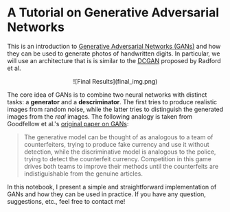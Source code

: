 # A Tutorial on Generative Adversarial Networks

This is an introduction to [Generative Adversarial Networks (GANs)](https://arxiv.org/abs/1406.2661) and how they can be used to generate photos of handwritten digits. In particular, we will use an architecture that is is similar to the [DCGAN](https://arxiv.org/abs/1511.06434) proposed by Radford et al.

<p align="center">![Final Results](final_img.png)</p>

The core idea of GANs is to combine two neural networks with distinct tasks: a **generator** and a **descriminator**. The first tries to produce realistic images from random noise, while the latter tries to distinguish the generated images from the *real* images. The following analogy is taken from Goodfellow et al.'s [original paper on GANs](https://arxiv.org/abs/1406.2661):

> The generative model can be thought of as analogous to a team of counterfeiters, trying to produce fake currency and use it without detection, while the discriminative model is analogous to the police, trying to detect the counterfeit currency. Competition in this game drives both teams to improve their methods until the counterfeits are indistiguishable from the genuine articles.

In this notebook, I present a simple and straightforward implementation of GANs and how they can be used in practice. If you have any question, suggestions, etc., feel free to contact me!
